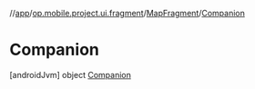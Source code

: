 //[app](../../../../index.md)/[op.mobile.project.ui.fragment](../../index.md)/[MapFragment](../index.md)/[Companion](index.md)



# Companion  
 [androidJvm] object [Companion](index.md)   

